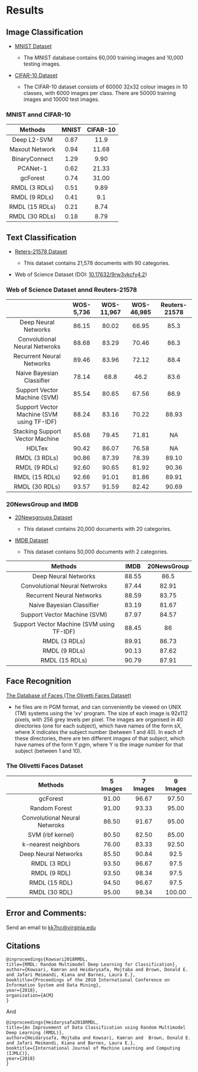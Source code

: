 # Results #

## Image Classification ##
- [MNIST Dataset](https://en.wikipedia.org/wiki/MNIST_database)

  * The MNIST database contains 60,000 training images and 10,000 testing images.
- [CIFAR-10 Dataset](https://www.cs.toronto.edu/~kriz/cifar.html)

  * The CIFAR-10 dataset consists of 60000 32x32 colour images in 10 classes, with 6000 images per class. There are 50000 training images and 10000 test images.
  
### MNIST annd CIFAR-10 ###

|     Methods    | MNIST | CIFAR-10 |
|:--------------:|:-----:|:--------:|
|   Deep L2-SVM  |  0.87 |   11.9   |
| Maxout Network |  0.94 |   11.68  |
|  BinaryConnect |  1.29 |   9.90   |
|    PCANet-1    |  0.62 |   21.33  |
|    gcForest    |  0.74 |   31.00  |
|  RMDL (3 RDLs) |  0.51 |   9.89   |
|  RMDL (9 RDLs) |  0.41 |    9.1   |
| RMDL (15 RDLs) |  0.21 |   8.74   |
| RMDL (30 RDLs) |  0.18 |   8.79   |

## Text Classification ##

- [Reters-21578 Dataset](https://keras.io/datasets/)

  * This dataset contains 21,578 documents with 90 categories.
      
  
- Web of Science Dataset (DOI: [10.17632/9rw3vkcfy4.2](http://dx.doi.org/10.17632/9rw3vkcfy4.2))


### Web of Science Dataset annd Reuters-21578 ###

|                                               | WOS-5,736 | WOS-11,967 | WOS-46,985 | Reuters-21578 |
|:---------------------------------------------:|:---------:|:----------:|:----------:|:-------------:|
|              Deep Neural Networks             |   86.15   |    80.02   |    66.95   |      85.3     |
|         Convolutional Neural Netwroks         |   88.68   |    83.29   |    70.46   |      86.3     |
|           Recurrent Neural Networks           |   89.46   |    83.96   |    72.12   |      88.4     |
|           Naive Bayesian Classifier           |   78.14   |    68.8    |    46.2    |      83.6     |
|         Support Vector Machine (SVM)          |   85.54   |    80.65   |    67.56   |      86.9     |
|  Support Vector Machine (SVM using TF-IDF)    |   88.24   |    83.16   |    70.22   |     88.93     |
|         Stacking Support Vector Machine       |   85.68   |    79.45   |    71.81   |       NA      |
|                  HDLTex                       |   90.42   |    86.07   |    76.58   |       NA      |
|               RMDL (3 RDLs)                   |   90.86   |    87.39   |    78.39   |     89.10     |
|               RMDL (9 RDLs)                   |   92.60   |    90.65   |    81.92   |     90.36     |
|               RMDL (15 RDLs)                  |   92.66   |    91.01   |    81.86   |     89.91     |
|               RMDL (30 RDLs)                  |   93.57   |    91.59   |    82.42   |     90.69     |

### 20NewsGroup and IMDB ###

- [20Newsgroups Dataset](https://archive.ics.uci.edu/ml/datasets/Twenty+Newsgroups)

  * This dataset contains 20,000 documents with 20 categories.
  
- [IMDB Dataset](http://ai.stanford.edu/~amaas/data/sentiment/)

  * This dataset contains 50,000 documents with 2 categories.


|         Methods                          |  IMDB | 20NewsGroup |
|:----------------------------------------:|:-----:|:-----------:|
|             Deep Neural Networks         | 88.55 |     86.5    |
|       Convolutional Neural Netwroks      | 87.44 |    82.91    |
|          Recurrent Neural Networks       | 88.59 |    83.75    |
|          Naive Bayesian Classifier       | 83.19 |    81.67    |
|         Support Vector Machine (SVM)     | 87.97 |    84.57    |
|Support Vector Machine (SVM using TF-IDF) | 88.45 |      86     |
|            RMDL (3 RDLs)                 | 89.91 |    86.73    |
|            RMDL (9 RDLs)                 | 90.13 |    87.62    |
|            RMDL (15 RDLs)                | 90.79 |    87.91    |


## Face Recognition ##

[The Database of Faces (The Olivetti Faces Dataset)](http://www.cl.cam.ac.uk/research/dtg/attarchive/facedatabase.html)

   * he files are in PGM format, and can conveniently be viewed on UNIX (TM) systems using the 'xv' program. The size of each image is 92x112 pixels, with 256 grey levels per pixel. The images are organised in 40 directories (one for each subject), which have names of the form sX, where X indicates the subject number (between 1 and 40). In each of these directories, there are ten different images of that subject, which have names of the form Y.pgm, where Y is the image number for that subject (between 1 and 10).
   
### The Olivetti Faces Dataset ###

|      Methods                   | 5 Images | 7 Images | 9 Images |
|:------------------------------:|:--------:|:--------:|:--------:|
|     gcForest                   |   91.00  |   96.67  |   97.50  |
|   Random Forest                |   91.00  |   93.33  |   95.00  |
|Convolutional Neural Netwroks   |   86.50  |   91.67  |   95.00  |
| SVM (rbf kernel)               |   80.50  |   82.50  |   85.00  |
|    k-nearest neighbors         |   76.00  |   83.33  |   92.50  |
|   Deep Neural Networks         |   85.50  |   90.84  |   92.5   |
|   RMDL (3 RDL)                 |   93.50  |   96.67  |   97.5   |
|   RMDL (9 RDL)                 |   93.50  |   98.34  |   97.5   |
|   RMDL (15 RDL)                |   94.50  |   96.67  |   97.5   |
|   RMDL (30 RDL)                |   95.00  |   98.34  |  100.00  |



## Error and Comments: ##

Send an email to [kk7nc@virginia.edu](mailto:kk7nc@virginia.edu)


## Citations ##

    @inproceedings{Kowsari2018RMDL,
    title={RMDL: Random Multimodel Deep Learning for Classification},
    author={Kowsari, Kamran and Heidarysafa, Mojtaba and Brown, Donald E. and Jafari Meimandi, Kiana and Barnes, Laura E.},
    booktitle={Proceedings of the 2018 International Conference on Information System and Data Mining},
    year={2018},
    organization={ACM}
    }

And

    @inproceedings{Heidarysafa2018RMDL,
    title={An Improvement of Data Classification using Random Multimodel Deep Learning (RMDL)},
    author={Heidarysafa, Mojtaba and Kowsari, Kamran and  Brown, Donald E. and Jafari Meimandi, Kiana and Barnes, Laura E.},
    booktitle={International Journal of Machine Learning and Computing (IJMLC)},
    year={2018}
    }
    
    
